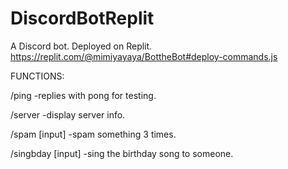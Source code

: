 # DiscordBotReplit
A Discord bot. Deployed on Replit. 
https://replit.com/@mimiyayaya/BottheBot#deploy-commands.js


FUNCTIONS:

/ping
-replies with pong for testing.

/server
-display server info.

/spam [input]
-spam something 3 times.

/singbday [input]
-sing the birthday song to someone.
